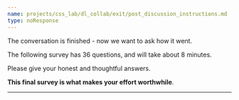 ```yaml
---
name: projects/css_lab/dl_collab/exit/post_discussion_instructions.md
type: noResponse
---
```


The conversation is finished - now we want to ask how it went.

The following survey has 36 questions, and will take about 8 minutes.

Please give your honest and thoughtful answers.

**This final survey is what makes your effort worthwhile**.

---
